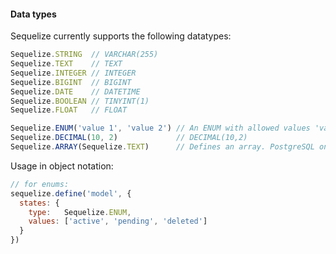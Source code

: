 #### Data types

Sequelize currently supports the following datatypes:

```js
Sequelize.STRING  // VARCHAR(255)
Sequelize.TEXT    // TEXT
Sequelize.INTEGER // INTEGER
Sequelize.BIGINT  // BIGINT
Sequelize.DATE    // DATETIME
Sequelize.BOOLEAN // TINYINT(1)
Sequelize.FLOAT   // FLOAT

Sequelize.ENUM('value 1', 'value 2') // An ENUM with allowed values 'value 1' and 'value 2'
Sequelize.DECIMAL(10, 2)             // DECIMAL(10,2)
Sequelize.ARRAY(Sequelize.TEXT)      // Defines an array. PostgreSQL only.
```

Usage in object notation:

```js
// for enums:
sequelize.define('model', {
  states: {
    type:   Sequelize.ENUM,
    values: ['active', 'pending', 'deleted']
  }
})
```
